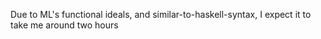 Due to ML's functional ideals, and similar-to-haskell-syntax, I expect it to take me around two hours
